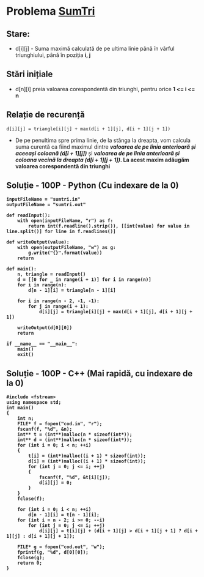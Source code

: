 # Problema [SumTri](https://www.pbinfo.ro/probleme/385/sumtri)

## Stare: 
- d[i][j] - Suma maximă calculată de pe ultima linie până în vârful triunghiului, până în poziția <b>i, j</b>

## Stări inițiale
- d[n][i] preia valoarea corespondentă din triunghi, pentru orice <b>1 <= i <= n</b>

## Relație de recurență
`d[i][j] = triangle[i][j] + max(d[i + 1][j], d[i + 1][j + 1])`
- De pe penultima spre prima linie, de la stânga la dreapta, vom calcula suma curentă ca fiind maximul dintre <b><i>valoarea de pe linia anterioară și aceeași coloană (d[i + 1][j])</i></b> și <b><i>valoarea de pe linia anterioară și coloana vecină la dreapta (d[i + 1][j + 1])</i><b>. La acest maxim adăugăm valoarea corespondentă din triunghi

## Soluție - 100P - Python (Cu indexare de la 0)
```
inputFileName = "sumtri.in"
outputFileName = "sumtri.out"

def readInput():
    with open(inputFileName, "r") as f:
        return int(f.readline().strip()), [[int(value) for value in line.split()] for line in f.readlines()]

def writeOutput(value):
    with open(outputFileName, "w") as g:
        g.write("{}".format(value))
    return

def main():
    n, triangle = readInput()
    d = [[0 for _ in range(i + 1)] for i in range(n)]
    for i in range(n):
        d[n - 1][i] = triangle[n - 1][i]
    
    for i in range(n - 2, -1, -1):
        for j in range(i + 1):
            d[i][j] = triangle[i][j] + max(d[i + 1][j], d[i + 1][j + 1])

    writeOutput(d[0][0])
    return
        
if __name__ == "__main__":
    main()
    exit()
```

## Soluție - 100P - C++ (Mai rapidă, cu indexare de la 0)
```
#include <fstream>
using namespace std;
int main()
{
	int n;
	FILE* f = fopen("cod.in", "r");
	fscanf(f, "%d", &n);
	int** t = (int**)malloc(n * sizeof(int*));
	int** d = (int**)malloc(n * sizeof(int*));
	for (int i = 0; i < n; ++i)
	{
		t[i] = (int*)malloc((i + 1) * sizeof(int));
		d[i] = (int*)malloc((i + 1) * sizeof(int));
		for (int j = 0; j <= i; ++j)
		{
			fscanf(f, "%d", &t[i][j]);
			d[i][j] = 0;
		}
	}
	fclose(f);

	for (int i = 0; i < n; ++i)
		d[n - 1][i] = t[n - 1][i];
	for (int i = n - 2; i >= 0; --i)
		for (int j = 0; j <= i; ++j)
			d[i][j] = t[i][j] + (d[i + 1][j] > d[i + 1][j + 1] ? d[i + 1][j] : d[i + 1][j + 1]);
	
	FILE* g = fopen("cod.out", "w");
	fprintf(g, "%d", d[0][0]);
	fclose(g);
	return 0;
}
```
